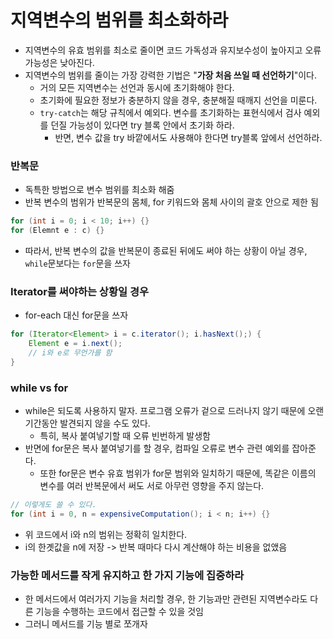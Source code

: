 # 지역변수의 범위를 최소화하라 
- 지역변수의 유효 범위를 최소로 줄이면 코드 가독성과 유지보수성이 높아지고 오류 가능성은 낮아진다.
- 지역변수의 범위를 줄이는 가장 강력한 기법은 "**가장 처음 쓰일 때 선언하기**"이다.
  - 거의 모든 지역변수는 선언과 동시에 초기화해야 한다.
  - 초기화에 필요한 정보가 충분하지 않을 경우, 충분해질 때깨지 선언을 미룬다.
  - `try-catch`는 해당 규칙에서 예외다. 변수를 초기화하는 표현식에서 검사 예외를 던질 가능성이 있다면 try 블록 안에서 초기화 하라.
    - 반면, 변수 값을 try 바깥에서도 사용해야 한다면 try블록 앞에서 선언하라.

### 반복문 
- 독특한 방법으로 변수 범위를 최소화 해줌 
- 반복 변수의 범위가 반복문의 몸체, for 키워드와 몸체 사이의 괄호 안으로 제한 됨 
```java
for (int i = 0; i < 10; i++) {}
for (Elemnt e : c) {}
```

- 따라서, 반복 변수의 값을 반복문이 종료된 뒤에도 써야 하는 상황이 아닐 경우, `while`문보다는 `for`문을 쓰자 


### Iterator를 써야하는 상황일 경우 
- for-each 대신 for문을 쓰자
```java
for (Iterator<Element> i = c.iterator(); i.hasNext();) {
    Element e = i.next();
    // i와 e로 무언가를 함 
}
```

### while vs for
- while은 되도록 사용하지 말자. 프로그램 오류가 겉으로 드러나지 않기 때문에 오랜 기간동안 발견되지 않을 수도 있다.
  - 특히, 복사 붙여넣기할 때 오류 빈번하게 발생함
- 반면에 for문은 복사 붙여넣기를 할 경우, 컴파일 오류로 변수 관련 예외를 잡아준다.
  - 또한 for문은 변수 유효 범위가 for문 범위와 일치하기 때문에, 똑같은 이름의 변수를 여러 반복문에서 써도 서로 아무런 영향을 주지 않는다.

```java
// 이렇게도 쓸 수 있다.
for (int i = 0, n = expensiveComputation(); i < n; i++) {}
```
- 위 코드에서 i와 n의 범위는 정확히 일치한다. 
- i의 한곗값을 n에 저장 -> 반복 때마다 다시 계산해야 하는 비용을 없앴음 


### 가능한 메서드를 작게 유지하고 한 가지 기능에 집중하라 
- 한 메서드에서 여러가지 기능을 처리할 경우, 한 기능과만 관련된 지역변수라도 다른 기능을 수행하는 코드에서 접근할 수 있을 것임 
- 그러니 메서드를 기능 별로 쪼개자 